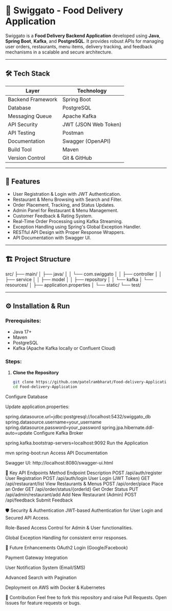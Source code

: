 # 🍔 Swiggato - Food Delivery Application

Swiggato is a **Food Delivery Backend Application** developed using **Java**, **Spring Boot**, **Kafka**, and **PostgreSQL**. It provides robust APIs for managing user orders, restaurants, menu items, delivery tracking, and feedback mechanisms in a scalable and secure architecture.

---

## 🛠️ Tech Stack

| Layer                   | Technology                                |
|-------------------------|-------------------------------------------|
| Backend Framework        | Spring Boot                              |
| Database                 | PostgreSQL                               |
| Messaging Queue          | Apache Kafka                             |
| API Security             | JWT (JSON Web Token)                     |
| API Testing              | Postman                                  |
| Documentation            | Swagger (OpenAPI)                        |
| Build Tool               | Maven                                    |
| Version Control          | Git & GitHub                             |

---

## 🌟 Features

- User Registration & Login with JWT Authentication.
- Restaurant & Menu Browsing with Search and Filter.
- Order Placement, Tracking, and Status Updates.
- Admin Panel for Restaurant & Menu Management.
- Customer Feedback & Rating System.
- Real-Time Order Processing using Kafka Streaming.
- Exception Handling using Spring's Global Exception Handler.
- RESTful API Design with Proper Response Wrappers.
- API Documentation with Swagger UI.

---

## 🏗️ Project Structure

src/
├── main/
│ ├── java/
│ │ └── com.swiggato
│ │ ├── controller
│ │ ├── service
│ │ ├── model
│ │ ├── repository
│ │ └── kafka
│ └── resources/
│ ├── application.properties
│ └── static/
└── test/


---

## ⚙️ Installation & Run

### Prerequisites:
- Java 17+
- Maven
- PostgreSQL
- Kafka (Apache Kafka locally or Confluent Cloud)

### Steps:
1. **Clone the Repository**
   ```bash
   git clone https://github.com/patelrambharat/Food-delivery-Application.git
   cd Food-delivery-Application
Configure Database

Update application.properties:

spring.datasource.url=jdbc:postgresql://localhost:5432/swiggato_db
spring.datasource.username=your_username
spring.datasource.password=your_password
spring.jpa.hibernate.ddl-auto=update
Configure Kafka Broker

spring.kafka.bootstrap-servers=localhost:9092
Run the Application

mvn spring-boot:run
Access API Documentation

Swagger UI: http://localhost:8080/swagger-ui.html

📂 Key API Endpoints
Method	Endpoint	Description
POST	/api/auth/register	User Registration
POST	/api/auth/login	User Login (JWT Token)
GET	/api/restaurant/list	View Restaurants & Menus
POST	/api/order/place	Place an Order
GET	/api/order/status/{orderId}	Get Order Status
PUT	/api/admin/restaurant/add	Add New Restaurant (Admin)
POST	/api/feedback	Submit Feedback

🛡️ Security & Authentication
JWT-based Authentication for User Login and Secured API Access.

Role-Based Access Control for Admin & User functionalities.

Global Exception Handling for consistent error responses.

📌 Future Enhancements
OAuth2 Login (Google/Facebook)

Payment Gateway Integration

User Notification System (Email/SMS)

Advanced Search with Pagination

Deployment on AWS with Docker & Kubernetes

🤝 Contribution
Feel free to fork this repository and raise Pull Requests. Open Issues for feature requests or bugs.
